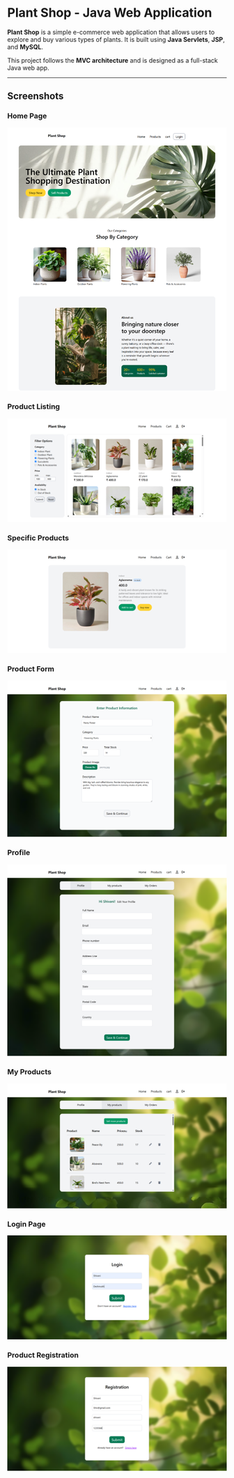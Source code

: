 # Plant Shop - Java Web Application
**Plant Shop** is a simple e-commerce web application that allows users to explore and buy various types of plants. It is built using **Java Servlets**, **JSP**, and **MySQL**.

This project follows the **MVC architecture** and is designed as a full-stack Java web app.

---

## Screenshots


###  Home Page
![Home Page](web/assets/Screenshots/Plant-Shop-home.png)



###  Product Listing
![Products](web/assets/Screenshots/Plant-Shop.png)



### Specific Products
![Specific Products](web/assets/Screenshots/Specific-product.png)

### Product Form
![Product Form](web/assets/Screenshots/Product-Form.png)


### Profile
![Profile](web/assets/Screenshots/Profile(2).png)

### My Products
![My Products](web/assets/Screenshots/Profile(1).png)


### Login Page
![Login Page](web/assets/Screenshots/Plant-shop-Login.png)

### Product Registration
![Products](web/assets/Screenshots/Registration.png)

